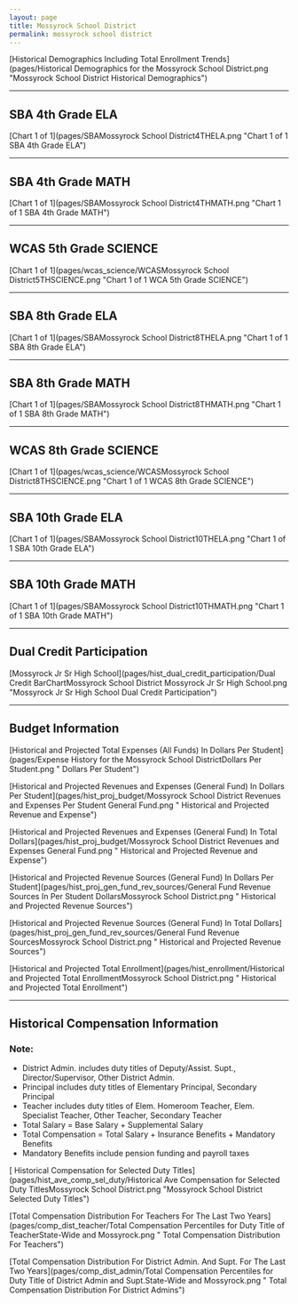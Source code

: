 ```yaml
---
layout: page
title: Mossyrock School District
permalink: mossyrock school district
---
```



[Historical Demographics Including Total Enrollment Trends](pages/Historical Demographics for the Mossyrock School District.png "Mossyrock School District Historical Demographics")

___

## SBA 4th Grade ELA

[Chart 1 of 1](pages/SBAMossyrock School District4THELA.png "Chart 1 of 1 SBA 4th Grade ELA")


___

## SBA 4th Grade MATH

[Chart 1 of 1](pages/SBAMossyrock School District4THMATH.png "Chart 1 of 1 SBA 4th Grade MATH")


___

## WCAS 5th Grade SCIENCE

[Chart 1 of 1](pages/wcas_science/WCASMossyrock School District5THSCIENCE.png "Chart 1 of 1 WCA 5th Grade SCIENCE")


___

## SBA 8th Grade ELA

[Chart 1 of 1](pages/SBAMossyrock School District8THELA.png "Chart 1 of 1 SBA 8th Grade ELA")


___

## SBA 8th Grade MATH

[Chart 1 of 1](pages/SBAMossyrock School District8THMATH.png "Chart 1 of 1 SBA 8th Grade MATH")


___

## WCAS 8th Grade SCIENCE

[Chart 1 of 1](pages/wcas_science/WCASMossyrock School District8THSCIENCE.png "Chart 1 of 1 WCAS 8th Grade SCIENCE")


___

## SBA 10th Grade ELA

[Chart 1 of 1](pages/SBAMossyrock School District10THELA.png "Chart 1 of 1 SBA 10th Grade ELA")


___

## SBA 10th Grade MATH

[Chart 1 of 1](pages/SBAMossyrock School District10THMATH.png "Chart 1 of 1 SBA 10th Grade MATH")


___

## Dual Credit Participation

[Mossyrock Jr Sr High School](pages/hist_dual_credit_participation/Dual Credit BarChartMossyrock School District Mossyrock Jr Sr High School.png "Mossyrock Jr Sr High School Dual Credit Participation")


___

## Budget Information

[Historical and Projected Total Expenses (All Funds) In Dollars Per Student](pages/Expense History for the Mossyrock School DistrictDollars Per Student.png " Dollars Per Student")

[Historical and Projected Revenues and Expenses (General Fund) In Dollars Per Student](pages/hist_proj_budget/Mossyrock School District Revenues and Expenses Per Student General Fund.png " Historical and Projected Revenue and Expense")

[Historical and Projected Revenues and Expenses (General Fund) In Total Dollars](pages/hist_proj_budget/Mossyrock School District Revenues and Expenses General Fund.png " Historical and Projected Revenue and Expense")

[Historical and Projected Revenue Sources (General Fund) In Dollars Per Student](pages/hist_proj_gen_fund_rev_sources/General Fund Revenue Sources In Per Student DollarsMossyrock School District.png " Historical and Projected Revenue Sources")

[Historical and Projected Revenue Sources (General Fund) In Total Dollars](pages/hist_proj_gen_fund_rev_sources/General Fund Revenue SourcesMossyrock School District.png " Historical and Projected Revenue Sources")

[Historical and Projected Total Enrollment](pages/hist_enrollment/Historical and Projected Total EnrollmentMossyrock School District.png " Historical and Projected Total Enrollment")


___

## Historical Compensation Information
### Note:
- District Admin. includes duty titles of Deputy/Assist. Supt., Director/Supervisor, Other District Admin.
- Principal includes duty titles of Elementary Principal, Secondary Principal
- Teacher includes duty titles of Elem. Homeroom Teacher, Elem. Specialist Teacher, Other Teacher, Secondary Teacher
- Total Salary = Base Salary + Supplemental Salary
- Total Compensation = Total Salary + Insurance Benefits + Mandatory Benefits
- Mandatory Benefits include pension funding and payroll taxes

[ Historical Compensation for Selected Duty Titles](pages/hist_ave_comp_sel_duty/Historical Ave Compensation for Selected Duty TitlesMossyrock School District.png "Mossyrock School District Selected Duty Titles")

[Total Compensation Distribution For Teachers For The Last Two Years](pages/comp_dist_teacher/Total Compensation Percentiles for Duty Title of TeacherState-Wide and Mossyrock.png " Total Compensation Distribution For Teachers")

[Total Compensation Distribution For District Admin. And Supt. For The Last Two Years](pages/comp_dist_admin/Total Compensation Percentiles for Duty Title of District Admin and Supt.State-Wide and Mossyrock.png " Total Compensation Distribution For District Admins")

